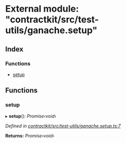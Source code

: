 # External module: "contractkit/src/test-utils/ganache.setup"

## Index

### Functions

* [setup](_contractkit_src_test_utils_ganache_setup_.md#setup)

## Functions

###  setup

▸ **setup**(): *Promise‹void›*

*Defined in [contractkit/src/test-utils/ganache.setup.ts:7](https://github.com/celo-org/celo-monorepo/blob/master/packages/contractkit/src/test-utils/ganache.setup.ts#L7)*

**Returns:** *Promise‹void›*
